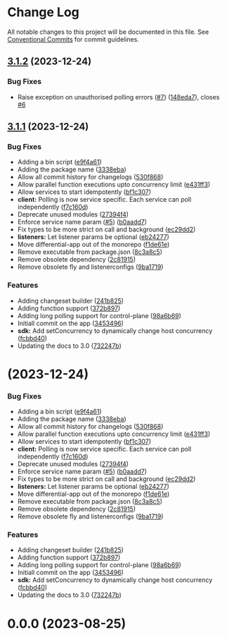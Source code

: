 # Change Log

All notable changes to this project will be documented in this file.
See [Conventional Commits](https://conventionalcommits.org) for commit guidelines.

## [3.1.2](https://github.com/differentialhq/differential/compare/v3.1.1...v3.1.2) (2023-12-24)


### Bug Fixes

* Raise exception on unauthorised polling errors ([#7](https://github.com/differentialhq/differential/issues/7)) ([148eda7](https://github.com/differentialhq/differential/commit/148eda7aeda9bc7a44a9fa4e546d0ddc470fe2bf)), closes [#6](https://github.com/differentialhq/differential/issues/6)





## [3.1.1](https://github.com/differentialhq/differential/compare/v0.0.0...v3.1.1) (2023-12-24)


### Bug Fixes

* Adding a bin script ([e9f4a61](https://github.com/differentialhq/differential/commit/e9f4a61e1fc8fb75c85b14d9f21c5b1aee812be0))
* Adding the package name ([3338eba](https://github.com/differentialhq/differential/commit/3338ebaa7ab91ef9e5afb6acbe2967e90a4bd7a3))
* Allow all commit history for changelogs ([530f868](https://github.com/differentialhq/differential/commit/530f868db5dd6a6ece7aa803d14edf3206585195))
* Allow parallel function executions upto concurrency limit ([e431ff3](https://github.com/differentialhq/differential/commit/e431ff3cd41bce61a460e2bc89858d526c25df85))
* Allow services to start idempotently ([bf1c307](https://github.com/differentialhq/differential/commit/bf1c3079f1e8c4be56f9953a42c20e829397d8e1))
* **client:** Polling is now service specific. Each service can poll independently ([f7c160d](https://github.com/differentialhq/differential/commit/f7c160dca51b73fd2ed9a8d2eb2df1a96f02d5a0))
* Deprecate unused modules ([27394f4](https://github.com/differentialhq/differential/commit/27394f46aa1b752568db4250d0f29205fc3c3d67))
* Enforce service name param ([#5](https://github.com/differentialhq/differential/issues/5)) ([b0aadd7](https://github.com/differentialhq/differential/commit/b0aadd7e43a6c65b40d250c227ec906d65ee2320))
* Fix types to be more strict on call and background ([ec29dd2](https://github.com/differentialhq/differential/commit/ec29dd2d75a3e9a1a950f17e914ba8300d925333))
* **listeners:** Let listener params be optional ([eb24277](https://github.com/differentialhq/differential/commit/eb2427797213c61ecf95df6632290826aeefa1d9))
* Move differential-app out of the monorepo ([f1de61e](https://github.com/differentialhq/differential/commit/f1de61e714582980501764585f09b0968a223938))
* Remove executable from package.json ([8c3a8c5](https://github.com/differentialhq/differential/commit/8c3a8c5c98d61ba24311d0a9ae261fb2f759ddfc))
* Remove obsolete dependency ([2c81915](https://github.com/differentialhq/differential/commit/2c81915383dcafeed14961207d9ffee4dff99c84))
* Remove obsolete fly and listenerconfigs ([9ba1719](https://github.com/differentialhq/differential/commit/9ba171922a0160f20b557bf5c85631c2a549a15a))


### Features

* Adding changeset builder ([241b825](https://github.com/differentialhq/differential/commit/241b825aca4966a25f69f09c145cef57ec417838))
* Adding function support ([372b897](https://github.com/differentialhq/differential/commit/372b897dbad2ea3b871d6e5c0bdb28d121995cd8))
* Adding long polling support for control-plane ([98a6b69](https://github.com/differentialhq/differential/commit/98a6b69b340cfa67c3fa1759d0de9cfdf6c8f7ec))
* Initiall commit on the app ([3453496](https://github.com/differentialhq/differential/commit/34534961d59f28f62ff7d26597117cd26ac0c731))
* **sdk:** Add setConcurrency to dynamically change host concurrency ([fcbbd40](https://github.com/differentialhq/differential/commit/fcbbd401ec3aa0356aaf7e5b43d38d700c3974a4))
* Updating the docs to 3.0 ([732247b](https://github.com/differentialhq/differential/commit/732247b82975553f47d23d82f9b6fd1a7106e1a4))





# [](https://github.com/differentialhq/differential/compare/v0.0.0...v) (2023-12-24)


### Bug Fixes

* Adding a bin script ([e9f4a61](https://github.com/differentialhq/differential/commit/e9f4a61e1fc8fb75c85b14d9f21c5b1aee812be0))
* Adding the package name ([3338eba](https://github.com/differentialhq/differential/commit/3338ebaa7ab91ef9e5afb6acbe2967e90a4bd7a3))
* Allow all commit history for changelogs ([530f868](https://github.com/differentialhq/differential/commit/530f868db5dd6a6ece7aa803d14edf3206585195))
* Allow parallel function executions upto concurrency limit ([e431ff3](https://github.com/differentialhq/differential/commit/e431ff3cd41bce61a460e2bc89858d526c25df85))
* Allow services to start idempotently ([bf1c307](https://github.com/differentialhq/differential/commit/bf1c3079f1e8c4be56f9953a42c20e829397d8e1))
* **client:** Polling is now service specific. Each service can poll independently ([f7c160d](https://github.com/differentialhq/differential/commit/f7c160dca51b73fd2ed9a8d2eb2df1a96f02d5a0))
* Deprecate unused modules ([27394f4](https://github.com/differentialhq/differential/commit/27394f46aa1b752568db4250d0f29205fc3c3d67))
* Enforce service name param ([#5](https://github.com/differentialhq/differential/issues/5)) ([b0aadd7](https://github.com/differentialhq/differential/commit/b0aadd7e43a6c65b40d250c227ec906d65ee2320))
* Fix types to be more strict on call and background ([ec29dd2](https://github.com/differentialhq/differential/commit/ec29dd2d75a3e9a1a950f17e914ba8300d925333))
* **listeners:** Let listener params be optional ([eb24277](https://github.com/differentialhq/differential/commit/eb2427797213c61ecf95df6632290826aeefa1d9))
* Move differential-app out of the monorepo ([f1de61e](https://github.com/differentialhq/differential/commit/f1de61e714582980501764585f09b0968a223938))
* Remove executable from package.json ([8c3a8c5](https://github.com/differentialhq/differential/commit/8c3a8c5c98d61ba24311d0a9ae261fb2f759ddfc))
* Remove obsolete dependency ([2c81915](https://github.com/differentialhq/differential/commit/2c81915383dcafeed14961207d9ffee4dff99c84))
* Remove obsolete fly and listenerconfigs ([9ba1719](https://github.com/differentialhq/differential/commit/9ba171922a0160f20b557bf5c85631c2a549a15a))


### Features

* Adding changeset builder ([241b825](https://github.com/differentialhq/differential/commit/241b825aca4966a25f69f09c145cef57ec417838))
* Adding function support ([372b897](https://github.com/differentialhq/differential/commit/372b897dbad2ea3b871d6e5c0bdb28d121995cd8))
* Adding long polling support for control-plane ([98a6b69](https://github.com/differentialhq/differential/commit/98a6b69b340cfa67c3fa1759d0de9cfdf6c8f7ec))
* Initiall commit on the app ([3453496](https://github.com/differentialhq/differential/commit/34534961d59f28f62ff7d26597117cd26ac0c731))
* **sdk:** Add setConcurrency to dynamically change host concurrency ([fcbbd40](https://github.com/differentialhq/differential/commit/fcbbd401ec3aa0356aaf7e5b43d38d700c3974a4))
* Updating the docs to 3.0 ([732247b](https://github.com/differentialhq/differential/commit/732247b82975553f47d23d82f9b6fd1a7106e1a4))



# 0.0.0 (2023-08-25)
